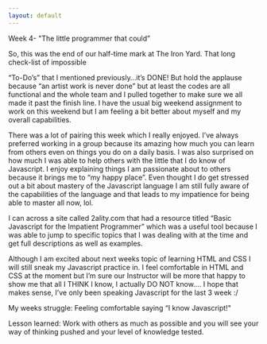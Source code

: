 ```yaml
---
layout: default
---
```


Week 4- "The little programmer that could”

So, this was the end of our half-time mark at The Iron Yard. That long check-list of impossible

“To-Do’s” that I mentioned previously…it’s DONE! But hold the applause because “an artist work is never done” but at least the codes are all functional and the whole team and I pulled together to make sure we all made it past the finish line. I have the usual big weekend assignment to work on this weekend but I am feeling a bit better about myself and my overall capabilities.

There was a lot of pairing this week which I really enjoyed. I’ve always preferred working in a group because its amazing how much you can learn from others even on things you do on a daily basis. I was also surprised on how much I was able to help others with the little that I do know of Javascript. I enjoy explaining things I am passionate about to others because it brings me to “my happy place”. Even thought I do get stressed out a bit about mastery of the Javascript language I am still fully aware of the capabilities of the language and that leads to my impatience for being able to master all now, lol.

I can across a site called 2ality.com that had a resource titled “Basic Javascript for the Impatient Programmer” which was a useful tool because I was able to jump to specific topics that I was dealing with at the time and get full descriptions as well as examples.

Although I am excited about next weeks topic of learning HTML and CSS I will still sneak my Javascript practice in. I feel comfortable in HTML and CSS at the moment but I’m sure our Instructor will be more that happy to show me that all I THINK I know, I actually DO NOT know…. I hope that makes sense, I’ve only been speaking Javascript for the last 3 week :/


My weeks struggle: Feeling comfortable saying “I know Javascript!"


Lesson learned: Work with others as much as possible and you will see your way of thinking pushed and your level of knowledge tested.
